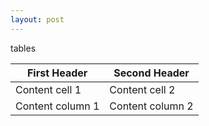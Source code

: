 ```yaml
---
layout: post
---
```


tables

First Header | Second Header
------------ | -------------
Content cell 1 | Content cell 2
Content column 1 | Content column 2

